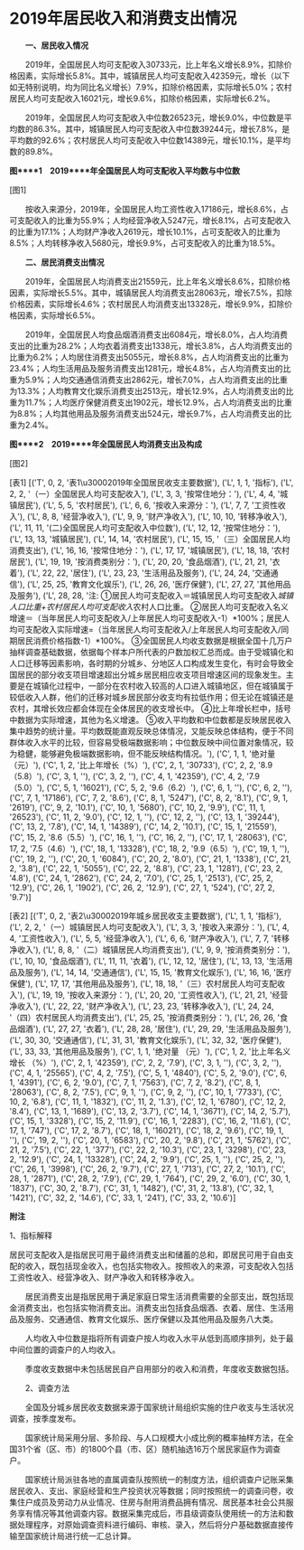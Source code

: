 # 2019年居民收入和消费支出情况

　　**一、居民收入情况**

　　2019年，全国居民人均可支配收入30733元，比上年名义增长8.9%，扣除价格因素，实际增长5.8%。其中，城镇居民人均可支配收入42359元，增长（以下如无特别说明，均为同比名义增长）7.9%，扣除价格因素，实际增长5.0%；农村居民人均可支配收入16021元，增长9.6%，扣除价格因素，实际增长6.2%。

　　2019年，全国居民人均可支配收入中位数26523元，增长9.0%，中位数是平均数的86.3%。其中，城镇居民人均可支配收入中位数39244元，增长7.8%，是平均数的92.6%；农村居民人均可支配收入中位数14389元，增长10.1%，是平均数的89.8%。

**图****1**　**2019****年全国居民人均可支配收入平均数与中位数**

[图1]

　　按收入来源分，2019年，全国居民人均工资性收入17186元，增长8.6%，占可支配收入的比重为55.9%；人均经营净收入5247元，增长8.1%，占可支配收入的比重为17.1%；人均财产净收入2619元，增长10.1%，占可支配收入的比重为8.5%；人均转移净收入5680元，增长9.9%，占可支配收入的比重为18.5%。

　　**二、居民消费支出情况**

　　2019年，全国居民人均消费支出21559元，比上年名义增长8.6%，扣除价格因素，实际增长5.5%。其中，城镇居民人均消费支出28063元，增长7.5%，扣除价格因素，实际增长4.6%；农村居民人均消费支出13328元，增长9.9%，扣除价格因素，实际增长6.5%。

　　2019年，全国居民人均食品烟酒消费支出6084元，增长8.0%，占人均消费支出的比重为28.2%；人均衣着消费支出1338元，增长3.8%，占人均消费支出的比重为6.2%；人均居住消费支出5055元，增长8.8%，占人均消费支出的比重为23.4%；人均生活用品及服务消费支出1281元，增长4.8%，占人均消费支出的比重为5.9%；人均交通通信消费支出2862元，增长7.0%，占人均消费支出的比重为13.3%；人均教育文化娱乐消费支出2513元，增长12.9%，占人均消费支出的比重为11.7%；人均医疗保健消费支出1902元，增长12.9%，占人均消费支出的比重为8.8%；人均其他用品及服务消费支出524元，增长9.7%，占人均消费支出的比重为2.4%。

**图****2**　**2019****年全国居民人均消费支出及构成**

[图2]

[表1]
[('T', 0, 2, '表1\u30002019年全国居民收支主要数据'), ('L', 1, 1, '指标'), ('L', 2, 2, '（一）全国居民人均可支配收入'), ('L', 3, 3, '按常住地分：'), ('L', 4, 4, '城镇居民'), ('L', 5, 5, '农村居民'), ('L', 6, 6, '按收入来源分：'), ('L', 7, 7, '工资性收入'), ('L', 8, 8, '经营净收入'), ('L', 9, 9, '财产净收入'), ('L', 10, 10, '转移净收入'), ('L', 11, 11, '(二)全国居民人均可支配收入中位数'), ('L', 12, 12, '按常住地分：'), ('L', 13, 13, '城镇居民'), ('L', 14, 14, '农村居民'), ('L', 15, 15, '（三）全国居民人均消费支出'), ('L', 16, 16, '按常住地分：'), ('L', 17, 17, '城镇居民'), ('L', 18, 18, '农村居民'), ('L', 19, 19, '按消费类别分：'), ('L', 20, 20, '食品烟酒'), ('L', 21, 21, '衣着'), ('L', 22, 22, '居住'), ('L', 23, 23, '生活用品及服务'), ('L', 24, 24, '交通通信'), ('L', 25, 25, '教育文化娱乐'), ('L', 26, 26, '医疗保健'), ('L', 27, 27, '其他用品及服务'), ('L', 28, 28, '注: ①居民人均可支配收入＝城镇居民人均可支配收入*城镇人口比重+农村居民人均可支配收入*农村人口比重。 ②居民人均可支配收入名义增速＝（当年居民人均可支配收入/上年居民人均可支配收入-1）*100%；居民人均可支配收入实际增速=（当年居民人均可支配收入/上年居民人均可支配收入/同期居民消费价格指数-1）*100%。 ③全国居民人均收支数据是根据全国十几万户抽样调查基础数据，依据每个样本户所代表的户数加权汇总而成。由于受城镇化和人口迁移等因素影响，各时期的分城乡、分地区人口构成发生变化，有时会导致全国居民的部分收支项目增速超出分城乡居民相应收支项目增速区间的现象发生。主要是在城镇化过程中，一部分在农村收入较高的人口进入城镇地区，但在城镇属于较低收入人群，他们的迁移对城乡居民部分收支均有拉低作用；但无论在城镇还是农村，其增长效应都会体现在全体居民的收支增长中。 ④比上年增长栏中，括号中数据为实际增速，其他为名义增速。 ⑤收入平均数和中位数都是反映居民收入集中趋势的统计量。平均数既能直观反映总体情况，又能反映总体结构，便于不同群体收入水平的比较，但容易受极端数据影响；中位数反映中间位置对象情况，较为稳健，能够避免极端数据影响，但不能反映结构情况。'), ('C', 1, 1, '绝对量（元）'), ('C', 1, 2, '比上年增长（%）'), ('C', 2, 1, '30733'), ('C', 2, 2, '8.9（5.8）'), ('C', 3, 1, ''), ('C', 3, 2, ''), ('C', 4, 1, '42359'), ('C', 4, 2, '7.9（5.0）'), ('C', 5, 1, '16021'), ('C', 5, 2, '9.6（6.2）'), ('C', 6, 1, ''), ('C', 6, 2, ''), ('C', 7, 1, '17186'), ('C', 7, 2, '8.6'), ('C', 8, 1, '5247'), ('C', 8, 2, '8.1'), ('C', 9, 1, '2619'), ('C', 9, 2, '10.1'), ('C', 10, 1, '5680'), ('C', 10, 2, '9.9'), ('C', 11, 1, '26523'), ('C', 11, 2, '9.0'), ('C', 12, 1, ''), ('C', 12, 2, ''), ('C', 13, 1, '39244'), ('C', 13, 2, '7.8'), ('C', 14, 1, '14389'), ('C', 14, 2, '10.1'), ('C', 15, 1, '21559'), ('C', 15, 2, '8.6（5.5）'), ('C', 16, 1, ''), ('C', 16, 2, ''), ('C', 17, 1, '28063'), ('C', 17, 2, '7.5（4.6）'), ('C', 18, 1, '13328'), ('C', 18, 2, '9.9（6.5）'), ('C', 19, 1, ''), ('C', 19, 2, ''), ('C', 20, 1, '6084'), ('C', 20, 2, '8.0'), ('C', 21, 1, '1338'), ('C', 21, 2, '3.8'), ('C', 22, 1, '5055'), ('C', 22, 2, '8.8'), ('C', 23, 1, '1281'), ('C', 23, 2, '4.8'), ('C', 24, 1, '2862'), ('C', 24, 2, '7.0'), ('C', 25, 1, '2513'), ('C', 25, 2, '12.9'), ('C', 26, 1, '1902'), ('C', 26, 2, '12.9'), ('C', 27, 1, '524'), ('C', 27, 2, '9.7')]

[表2]
[('T', 0, 2, '表2\u30002019年城乡居民收支主要数据'), ('L', 1, 1, '指标'), ('L', 2, 2, '（一）城镇居民人均可支配收入'), ('L', 3, 3, '按收入来源分：'), ('L', 4, 4, '工资性收入'), ('L', 5, 5, '经营净收入'), ('L', 6, 6, '财产净收入'), ('L', 7, 7, '转移净收入'), ('L', 8, 8, '（二）城镇居民人均消费支出'), ('L', 9, 9, '按消费类别分：'), ('L', 10, 10, '食品烟酒'), ('L', 11, 11, '衣着'), ('L', 12, 12, '居住'), ('L', 13, 13, '生活用品及服务'), ('L', 14, 14, '交通通信'), ('L', 15, 15, '教育文化娱乐'), ('L', 16, 16, '医疗保健'), ('L', 17, 17, '其他用品及服务'), ('L', 18, 18, '（三）农村居民人均可支配收入'), ('L', 19, 19, '按收入来源分：'), ('L', 20, 20, '工资性收入'), ('L', 21, 21, '经营净收入'), ('L', 22, 22, '财产净收入'), ('L', 23, 23, '转移净收入'), ('L', 24, 24, '（四）农村居民人均消费支出'), ('L', 25, 25, '按消费类别分：'), ('L', 26, 26, '食品烟酒'), ('L', 27, 27, '衣着'), ('L', 28, 28, '居住'), ('L', 29, 29, '生活用品及服务'), ('L', 30, 30, '交通通信'), ('L', 31, 31, '教育文化娱乐'), ('L', 32, 32, '医疗保健'), ('L', 33, 33, '其他用品及服务'), ('C', 1, 1, '绝对量 （元）'), ('C', 1, 2, '比上年名义增长 （%）'), ('C', 2, 1, '42359'), ('C', 2, 2, '7.9'), ('C', 3, 1, ''), ('C', 3, 2, ''), ('C', 4, 1, '25565'), ('C', 4, 2, '7.5'), ('C', 5, 1, '4840'), ('C', 5, 2, '9.0'), ('C', 6, 1, '4391'), ('C', 6, 2, '9.0'), ('C', 7, 1, '7563'), ('C', 7, 2, '8.2'), ('C', 8, 1, '28063'), ('C', 8, 2, '7.5'), ('C', 9, 1, ''), ('C', 9, 2, ''), ('C', 10, 1, '7733'), ('C', 10, 2, '6.8'), ('C', 11, 1, '1832'), ('C', 11, 2, '1.3'), ('C', 12, 1, '6780'), ('C', 12, 2, '8.4'), ('C', 13, 1, '1689'), ('C', 13, 2, '3.7'), ('C', 14, 1, '3671'), ('C', 14, 2, '5.7'), ('C', 15, 1, '3328'), ('C', 15, 2, '11.9'), ('C', 16, 1, '2283'), ('C', 16, 2, '11.6'), ('C', 17, 1, '747'), ('C', 17, 2, '8.7'), ('C', 18, 1, '16021'), ('C', 18, 2, '9.6'), ('C', 19, 1, ''), ('C', 19, 2, ''), ('C', 20, 1, '6583'), ('C', 20, 2, '9.8'), ('C', 21, 1, '5762'), ('C', 21, 2, '7.5'), ('C', 22, 1, '377'), ('C', 22, 2, '10.3'), ('C', 23, 1, '3298'), ('C', 23, 2, '12.9'), ('C', 24, 1, '13328'), ('C', 24, 2, '9.9'), ('C', 25, 1, ''), ('C', 25, 2, ''), ('C', 26, 1, '3998'), ('C', 26, 2, '9.7'), ('C', 27, 1, '713'), ('C', 27, 2, '10.1'), ('C', 28, 1, '2871'), ('C', 28, 2, '7.9'), ('C', 29, 1, '764'), ('C', 29, 2, '6.0'), ('C', 30, 1, '1837'), ('C', 30, 2, '8.7'), ('C', 31, 1, '1482'), ('C', 31, 2, '13.8'), ('C', 32, 1, '1421'), ('C', 32, 2, '14.6'), ('C', 33, 1, '241'), ('C', 33, 2, '10.6')]

**附注**

1、指标解释

居民可支配收入是指居民可用于最终消费支出和储蓄的总和，即居民可用于自由支配的收入，既包括现金收入，也包括实物收入。按照收入的来源，可支配收入包括工资性收入、经营净收入、财产净收入和转移净收入。

　　居民消费支出是指居民用于满足家庭日常生活消费需要的全部支出，既包括现金消费支出，也包括实物消费支出。消费支出包括食品烟酒、衣着、居住、生活用品及服务、交通通信、教育文化娱乐、医疗保健以及其他用品及服务八大类。

　　人均收入中位数是指将所有调查户按人均收入水平从低到高顺序排列，处于最中间位置的调查户的人均收入。

　　季度收支数据中未包括居民自产自用部分的收入和消费，年度收支数据包括。

　　2、调查方法

　　全国及分城乡居民收支数据来源于国家统计局组织实施的住户收支与生活状况调查，按季度发布。

　　国家统计局采用分层、多阶段、与人口规模大小成比例的概率抽样方法，在全国31个省（区、市）的1800个县（市、区）随机抽选16万个居民家庭作为调查户。

　　国家统计局派驻各地的直属调查队按照统一的制度方法，组织调查户记账采集居民收入、支出、家庭经营和生产投资状况等数据；同时按照统一的调查问卷，收集住户成员及劳动力从业情况、住房与耐用消费品拥有情况、居民基本社会公共服务享有情况等其他调查内容。数据采集完成后，市县级调查队使用统一的方法和数据处理程序，对原始调查资料进行编码、审核、录入，然后将分户基础数据直接传输至国家统计局进行统一汇总计算。